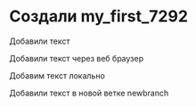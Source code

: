 ﻿# Создали my_first_7292

Добавили текст

Добавили текст через веб браузер

Добавим текст локально 

Добавили текст в новой ветке newbranch